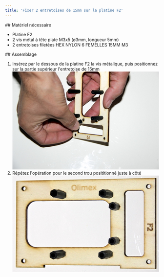```yaml
---
title: 'Fixer 2 entretoises de 15mm sur la platine F2'
---
```


## Matériel nécessaire 
* Platine F2
* 2 vis métal à tête plate M3x5 (ø3mm, longueur 5mm)
* 2 entretoises filetées HEX NYLON 6 FEMELLES 15MM M3

## Assemblage
1. Insérez par le dessous de la platine F2 la vis métalique, puis positionnez sur la partie supérieur l'entretoise de 15mm  
![](_MG_5224.JPG)  
2. Répétez l'opération pour le second trou posititionné juste à côté  
![](_MG_5226.JPG)  
